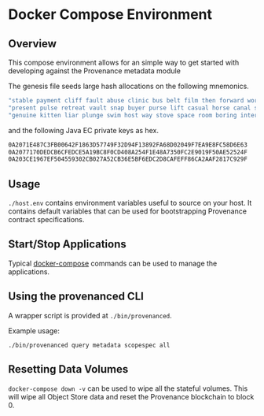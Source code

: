 # Docker Compose Environment

## Overview

This compose environment allows for an simple way to get started with developing against the
Provenance metadata module

The genesis file seeds large hash allocations on the following mnemonics.

```bash
"stable payment cliff fault abuse clinic bus belt film then forward world goose bring picnic rich special brush basic lamp window coral worry change"
"present pulse retreat vault snap buyer purse lift casual horse canal silent quick arrest wedding win slide cool bicycle pride display unhappy assume inside"
"genuine kitten liar plunge swim host way stove space room boring interest rose artist into marine mushroom minimum tip unfair nose plunge nest glory"
```

and the following Java EC private keys as hex.

```bash
0A2071E487C3FB00642F1863D57749F32D94F13892FA68D02049F7EA9E8FC58D6E63
0A2077170DEDCB6CFEDCE5A19BC8F0CD408A254F1E48A7350FC2E9019F50AE52524F
0A203CE1967EF504559302CB027A52CB36E5BF6EDC2D8CAFEFF86CA2AAF2817C929F
```

## Usage

`./host.env` contains environment variables useful to source on your host. It contains default
variables that can be used for bootstrapping Provenance contract specifications.

## Start/Stop Applications

Typical [docker-compose](https://docs.docker.com/compose/) commands can be used to manage the applications.

## Using the provenanced CLI

A wrapper script is provided at `./bin/provenanced`.

Example usage:

```
./bin/provenanced query metadata scopespec all
```

## Resetting Data Volumes

`docker-compose down -v` can be used to wipe all the stateful volumes. This will wipe all Object Store data
and reset the Provenance blockchain to block 0.

